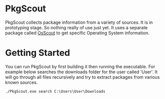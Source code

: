 # PkgScout

PkgScout collects package information from a variety of sources. It is in prototyping stage. So nothing really of use
just yet. It uses a separate package called [OsScout](https://github.com/james-d12/OsScout) to get specific Operating
System information.

# Getting Started

You can run PkgScout by first building it then running the executable. For example below searches the downloads folder
for the user called 'User'. It will go through all files recursively and try to extract packages from various known
sources.

```./PkgScout.exe search C:\Users\User\Downloads```